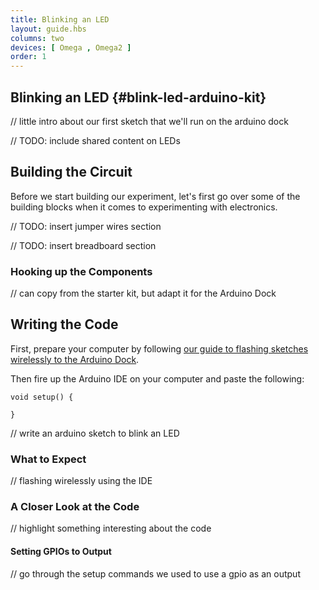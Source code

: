 ```yaml
---
title: Blinking an LED
layout: guide.hbs
columns: two
devices: [ Omega , Omega2 ]
order: 1
---
```


## Blinking an LED {#blink-led-arduino-kit}

// little intro about our first sketch that we'll run on the arduino dock


// TODO: include shared content on LEDs

## Building the Circuit

Before we start building our experiment, let's first go over some of the building blocks when it comes to experimenting with electronics.

// TODO: insert jumper wires section

// TODO: insert breadboard section

### Hooking up the Components
// can copy from the starter kit, but adapt it for the Arduino Dock

## Writing the Code

First, prepare your computer by following [our guide to flashing sketches wirelessly to the Arduino Dock](#flash-arduino-dock-wirelessly).

Then fire up the Arduino IDE on your computer and paste the following:

```arduino
void setup() {
    
}
```

// write an arduino sketch to blink an LED

### What to Expect

// flashing wirelessly using the IDE

### A Closer Look at the Code

// highlight something interesting about the code

#### Setting GPIOs to Output

// go through the setup commands we used to use a gpio as an output
